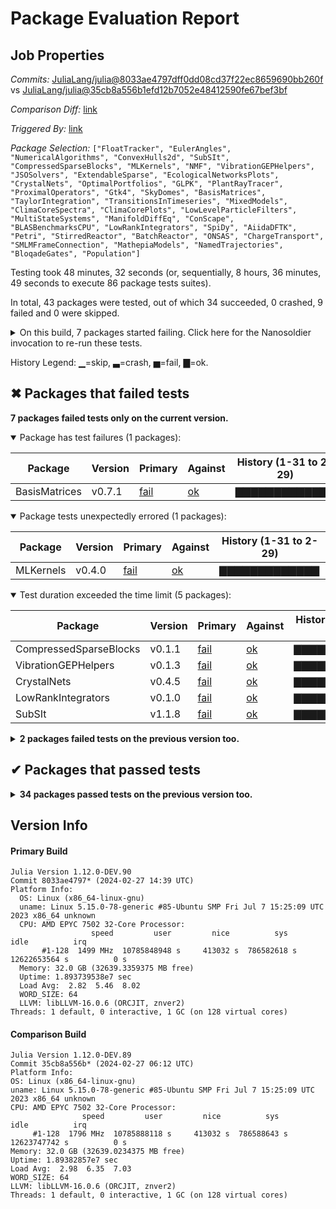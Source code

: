 # Package Evaluation Report

## Job Properties

*Commits:* [JuliaLang/julia@8033ae4797dff0dd08cd37f22ec8659690bb260f](https://github.com/JuliaLang/julia/commit/8033ae4797dff0dd08cd37f22ec8659690bb260f) vs [JuliaLang/julia@35cb8a556b1efd12b7052e48412590fe67bef3bf](https://github.com/JuliaLang/julia/commit/35cb8a556b1efd12b7052e48412590fe67bef3bf)

*Comparison Diff:* [link](https://github.com/JuliaLang/julia/compare/35cb8a556b1efd12b7052e48412590fe67bef3bf...8033ae4797dff0dd08cd37f22ec8659690bb260f)

*Triggered By:* [link](https://github.com/JuliaLang/julia/pull/52439#issuecomment-1973445951)

*Package Selection:* `["FloatTracker", "EulerAngles", "NumericalAlgorithms", "ConvexHulls2d", "SubSIt", "CompressedSparseBlocks", "MLKernels", "NMF", "VibrationGEPHelpers", "JSOSolvers", "ExtendableSparse", "EcologicalNetworksPlots", "CrystalNets", "OptimalPortfolios", "GLPK", "PlantRayTracer", "ProximalOperators", "Gtk4", "SkyDomes", "BasisMatrices", "TaylorIntegration", "TransitionsInTimeseries", "MixedModels", "ClimaCoreSpectra", "ClimaCorePlots", "LowLevelParticleFilters", "MultiStateSystems", "ManifoldDiffEq", "ConScape", "BLASBenchmarksCPU", "LowRankIntegrators", "SpiDy", "AiidaDFTK", "Petri", "StirredReactor", "BatchReactor", "ONSAS", "ChargeTransport", "SMLMFrameConnection", "MathepiaModels", "NamedTrajectories", "BloqadeGates", "Population"]`

Testing took 48 minutes, 32 seconds (or, sequentially, 8 hours, 36 minutes, 49 seconds to execute 86 package tests suites).

In total, 43 packages were tested, out of which 34 succeeded, 0 crashed, 9 failed and 0 were skipped.


<details><summary>On this build, 7 packages started failing. Click here for the Nanosoldier invocation to re-run these tests.</summary>
<p>

```
@nanosoldier `runtests(["CompressedSparseBlocks", "MLKernels", "VibrationGEPHelpers", "BasisMatrices", "CrystalNets", "LowRankIntegrators", "SubSIt"])`
```

</p>
</details>


History Legend: ▁=skip, ▃=crash, ▅=fail, ▇=ok.

## ✖ Packages that failed tests

**7 packages failed tests only on the current version.**

<details open><summary>Package has test failures (1 packages):</summary>
<p>


| Package | Version | Primary | Against | History (1-31 to 2-29) |
| ------- | ------- | ------- | ------- | ------- |
| BasisMatrices | v0.7.1 | [fail](https://s3.amazonaws.com/julialang-reports/nanosoldier/pkgeval/by_hash/8033ae4_vs_35cb8a5/BasisMatrices.primary.log) | [ok](https://s3.amazonaws.com/julialang-reports/nanosoldier/pkgeval/by_hash/8033ae4_vs_35cb8a5/BasisMatrices.against.log) | <span class="history">▇▇▇▇▇▇▇▇▇▇▇▇▇</span> |

</p>
</details>

<details open><summary>Package tests unexpectedly errored (1 packages):</summary>
<p>


| Package | Version | Primary | Against | History (1-31 to 2-29) |
| ------- | ------- | ------- | ------- | ------- |
| MLKernels | v0.4.0 | [fail](https://s3.amazonaws.com/julialang-reports/nanosoldier/pkgeval/by_hash/8033ae4_vs_35cb8a5/MLKernels.primary.log) | [ok](https://s3.amazonaws.com/julialang-reports/nanosoldier/pkgeval/by_hash/8033ae4_vs_35cb8a5/MLKernels.against.log) | <span class="history">▇▇▇▇▇▇▇▇▇▇▇▇▇</span> |

</p>
</details>

<details open><summary>Test duration exceeded the time limit (5 packages):</summary>
<p>


| Package | Version | Primary | Against | History (1-31 to 2-29) |
| ------- | ------- | ------- | ------- | ------- |
| CompressedSparseBlocks | v0.1.1 | [fail](https://s3.amazonaws.com/julialang-reports/nanosoldier/pkgeval/by_hash/8033ae4_vs_35cb8a5/CompressedSparseBlocks.primary.log) | [ok](https://s3.amazonaws.com/julialang-reports/nanosoldier/pkgeval/by_hash/8033ae4_vs_35cb8a5/CompressedSparseBlocks.against.log) | <span class="history">▇▇▇▇▇▇▇▇▇▇▇▇▇</span> |
| VibrationGEPHelpers | v0.1.3 | [fail](https://s3.amazonaws.com/julialang-reports/nanosoldier/pkgeval/by_hash/8033ae4_vs_35cb8a5/VibrationGEPHelpers.primary.log) | [ok](https://s3.amazonaws.com/julialang-reports/nanosoldier/pkgeval/by_hash/8033ae4_vs_35cb8a5/VibrationGEPHelpers.against.log) | <span class="history">▇▇▇▇▇▇▇▇▇▇▇▇▇</span> |
| CrystalNets | v0.4.5 | [fail](https://s3.amazonaws.com/julialang-reports/nanosoldier/pkgeval/by_hash/8033ae4_vs_35cb8a5/CrystalNets.primary.log) | [ok](https://s3.amazonaws.com/julialang-reports/nanosoldier/pkgeval/by_hash/8033ae4_vs_35cb8a5/CrystalNets.against.log) | <span class="history">▇▇▇▇▇▇▇▇▇▇▇▇▇</span> |
| LowRankIntegrators | v0.1.0 | [fail](https://s3.amazonaws.com/julialang-reports/nanosoldier/pkgeval/by_hash/8033ae4_vs_35cb8a5/LowRankIntegrators.primary.log) | [ok](https://s3.amazonaws.com/julialang-reports/nanosoldier/pkgeval/by_hash/8033ae4_vs_35cb8a5/LowRankIntegrators.against.log) | <span class="history">▇▇▇▇▇▇▇▅▅▅▅▅▅</span> |
| SubSIt | v1.1.8 | [fail](https://s3.amazonaws.com/julialang-reports/nanosoldier/pkgeval/by_hash/8033ae4_vs_35cb8a5/SubSIt.primary.log) | [ok](https://s3.amazonaws.com/julialang-reports/nanosoldier/pkgeval/by_hash/8033ae4_vs_35cb8a5/SubSIt.against.log) | <span class="history">▇▇▇▇▇▇▇▇▇▇▇▇▇</span> |

</p>
</details>

<details><summary><strong>2 packages failed tests on the previous version too.</strong></summary>
<p>

<details open><summary>Package has test failures (2 packages):</summary>
<p>


| Package | History (1-31 to 2-29) |
| ------- | ------- |
| [Gtk4 v0.6.3](https://s3.amazonaws.com/julialang-reports/nanosoldier/pkgeval/by_hash/8033ae4_vs_35cb8a5/Gtk4.primary.log) | <span class="history">▅▅▅▅▇▅▇▇▅▅▇▇▅</span> |
| [EulerAngles v0.2.0](https://s3.amazonaws.com/julialang-reports/nanosoldier/pkgeval/by_hash/8033ae4_vs_35cb8a5/EulerAngles.primary.log) | <span class="history">▇▅▅▅▇▇▅▅▇▇▇▇▅</span> |

</p>
</details>

</p>
</details>


## ✔ Packages that passed tests

<details><summary><strong>34 packages passed tests on the previous version too.</strong></summary>
<p>

| Package | History (1-31 to 2-29) |
| ------- | ------- |
| [GLPK v1.1.3](https://s3.amazonaws.com/julialang-reports/nanosoldier/pkgeval/by_hash/8033ae4_vs_35cb8a5/GLPK.primary.log) | <span class="history">▅▇▅▅▅▇▇▇▇▇▇▇▇</span> |
| [MixedModels v4.22.3](https://s3.amazonaws.com/julialang-reports/nanosoldier/pkgeval/by_hash/8033ae4_vs_35cb8a5/MixedModels.primary.log) | <span class="history">▇▇▇▇▇▇▇▇▇▇▇▇▇</span> |
| [ExtendableSparse v1.4.0](https://s3.amazonaws.com/julialang-reports/nanosoldier/pkgeval/by_hash/8033ae4_vs_35cb8a5/ExtendableSparse.primary.log) | <span class="history">▇▇▇▇▇▇▇▇▇▇▇▇▇</span> |
| [NMF v1.0.2](https://s3.amazonaws.com/julialang-reports/nanosoldier/pkgeval/by_hash/8033ae4_vs_35cb8a5/NMF.primary.log) | <span class="history">▇▇▇▇▇▇▇▇▇▇▇▇▇</span> |
| [TaylorIntegration v0.15.0](https://s3.amazonaws.com/julialang-reports/nanosoldier/pkgeval/by_hash/8033ae4_vs_35cb8a5/TaylorIntegration.primary.log) | <span class="history">▇▇▇▇▇▇▇▇▇▇▅▅▇</span> |
| [ProximalOperators v0.16.1](https://s3.amazonaws.com/julialang-reports/nanosoldier/pkgeval/by_hash/8033ae4_vs_35cb8a5/ProximalOperators.primary.log) | <span class="history">▅▅▅▅▇▇▇▇▇▇▇▇▇</span> |
| [JSOSolvers v0.11.1](https://s3.amazonaws.com/julialang-reports/nanosoldier/pkgeval/by_hash/8033ae4_vs_35cb8a5/JSOSolvers.primary.log) | <span class="history">▇▇▇▇▇▇▇▇▇▇▇▅▇</span> |
| [NamedTrajectories v0.1.5](https://s3.amazonaws.com/julialang-reports/nanosoldier/pkgeval/by_hash/8033ae4_vs_35cb8a5/NamedTrajectories.primary.log) | <span class="history">▇▇▇▇▇▇▅▇▇▇▇▇▇</span> |
| [PlantRayTracer v0.0.4](https://s3.amazonaws.com/julialang-reports/nanosoldier/pkgeval/by_hash/8033ae4_vs_35cb8a5/PlantRayTracer.primary.log) | <span class="history">▇▇▇▇▇▇▇▇▇▅▅▅▅</span> |
| [LowLevelParticleFilters v3.6.4](https://s3.amazonaws.com/julialang-reports/nanosoldier/pkgeval/by_hash/8033ae4_vs_35cb8a5/LowLevelParticleFilters.primary.log) | <span class="history">▇▇▇▇▇▇▇▇▇▇▇▇▇</span> |
| [ClimaCorePlots v0.2.7](https://s3.amazonaws.com/julialang-reports/nanosoldier/pkgeval/by_hash/8033ae4_vs_35cb8a5/ClimaCorePlots.primary.log) | <span class="history">▇▇▇▇▇▇▇▇▇▇▇▇▇</span> |
| [ConvexHulls2d v0.1.1](https://s3.amazonaws.com/julialang-reports/nanosoldier/pkgeval/by_hash/8033ae4_vs_35cb8a5/ConvexHulls2d.primary.log) | <span class="history">▇▇▇▇▇▇▇▇▇▅▅▇▅</span> |
| [StirredReactor v0.1.3](https://s3.amazonaws.com/julialang-reports/nanosoldier/pkgeval/by_hash/8033ae4_vs_35cb8a5/StirredReactor.primary.log) | <span class="history">▇▇▇▇▅▅▅▇▇▇▅▇▅</span> |
| [Petri v1.3.0](https://s3.amazonaws.com/julialang-reports/nanosoldier/pkgeval/by_hash/8033ae4_vs_35cb8a5/Petri.primary.log) | <span class="history">▇▇▇▇▇▅▇▇▇▇▇▅▇</span> |
| [BatchReactor v0.1.2](https://s3.amazonaws.com/julialang-reports/nanosoldier/pkgeval/by_hash/8033ae4_vs_35cb8a5/BatchReactor.primary.log) | <span class="history">▇▇▇▇▅▅▅▇▇▅▅▅▅</span> |
| [NumericalAlgorithms v0.1.6](https://s3.amazonaws.com/julialang-reports/nanosoldier/pkgeval/by_hash/8033ae4_vs_35cb8a5/NumericalAlgorithms.primary.log) | <span class="history">▇▅▇▇▇▇▇▅▇▇▇▇▇</span> |
| [FloatTracker v1.0.0](https://s3.amazonaws.com/julialang-reports/nanosoldier/pkgeval/by_hash/8033ae4_vs_35cb8a5/FloatTracker.primary.log) | <span class="history">▇▅▅▇▇▅▅▅▅▇▅▅▅</span> |
| [OptimalPortfolios v0.1.0](https://s3.amazonaws.com/julialang-reports/nanosoldier/pkgeval/by_hash/8033ae4_vs_35cb8a5/OptimalPortfolios.primary.log) | <span class="history">▇▇▇▇▇▇▇▇▇▇▇▇▇</span> |
| [EcologicalNetworksPlots v0.1.0](https://s3.amazonaws.com/julialang-reports/nanosoldier/pkgeval/by_hash/8033ae4_vs_35cb8a5/EcologicalNetworksPlots.primary.log) | <span class="history">▇▇▇▇▇▇▅▅▇▇▅▇▇</span> |
| [ConScape v0.2.3](https://s3.amazonaws.com/julialang-reports/nanosoldier/pkgeval/by_hash/8033ae4_vs_35cb8a5/ConScape.primary.log) | <span class="history">▇▇▇▇▇▇▇▇▇▇▇▇▁</span> |
| [MultiStateSystems v0.2.2](https://s3.amazonaws.com/julialang-reports/nanosoldier/pkgeval/by_hash/8033ae4_vs_35cb8a5/MultiStateSystems.primary.log) | <span class="history">▇▇▇▇▇▅▅▅▇▅▅▇▅</span> |
| [ClimaCoreSpectra v0.1.2](https://s3.amazonaws.com/julialang-reports/nanosoldier/pkgeval/by_hash/8033ae4_vs_35cb8a5/ClimaCoreSpectra.primary.log) | <span class="history">▇▇▇▇▇▇▇▇▇▇▇▇▇</span> |
| [SkyDomes v0.1.4](https://s3.amazonaws.com/julialang-reports/nanosoldier/pkgeval/by_hash/8033ae4_vs_35cb8a5/SkyDomes.primary.log) | <span class="history">▇▇▇▇▇▇▇▇▇▅▅▅▅</span> |
| [SMLMFrameConnection v0.1.1](https://s3.amazonaws.com/julialang-reports/nanosoldier/pkgeval/by_hash/8033ae4_vs_35cb8a5/SMLMFrameConnection.primary.log) | <span class="history">▇▇▇▇▇▇▅▇▇▅▅▅▅</span> |
| [BLASBenchmarksCPU v0.3.7](https://s3.amazonaws.com/julialang-reports/nanosoldier/pkgeval/by_hash/8033ae4_vs_35cb8a5/BLASBenchmarksCPU.primary.log) | <span class="history">▇▇▇▇▇▇▇▇▇▇▇▇▇</span> |
| [ChargeTransport v0.2.11](https://s3.amazonaws.com/julialang-reports/nanosoldier/pkgeval/by_hash/8033ae4_vs_35cb8a5/ChargeTransport.primary.log) | <span class="history">▇▇▇▇▇▇▅▇▇▇▇▇▇</span> |
| [ManifoldDiffEq v0.1.7](https://s3.amazonaws.com/julialang-reports/nanosoldier/pkgeval/by_hash/8033ae4_vs_35cb8a5/ManifoldDiffEq.primary.log) | <span class="history">▇▇▇▇▇▇▇▇▇▇▇▇▇</span> |
| [ONSAS v0.4.4](https://s3.amazonaws.com/julialang-reports/nanosoldier/pkgeval/by_hash/8033ae4_vs_35cb8a5/ONSAS.primary.log) | <span class="history">▇▇▇▇▇▇▇▇▇▇▇▇▇</span> |
| [BloqadeGates v0.2.0](https://s3.amazonaws.com/julialang-reports/nanosoldier/pkgeval/by_hash/8033ae4_vs_35cb8a5/BloqadeGates.primary.log) | <span class="history">▇▇▇▇▅▇▅▇▅▅▅▅▅</span> |
| [TransitionsInTimeseries v0.1.0](https://s3.amazonaws.com/julialang-reports/nanosoldier/pkgeval/by_hash/8033ae4_vs_35cb8a5/TransitionsInTimeseries.primary.log) | <span class="history">▇▇▇▇▇▇▇▇▇▅▅▅▅</span> |
| [SpiDy v0.2.0](https://s3.amazonaws.com/julialang-reports/nanosoldier/pkgeval/by_hash/8033ae4_vs_35cb8a5/SpiDy.primary.log) | <span class="history">▇▇▇▇▇▇▇▇▇▇▇▇▇</span> |
| [MathepiaModels v0.1.1](https://s3.amazonaws.com/julialang-reports/nanosoldier/pkgeval/by_hash/8033ae4_vs_35cb8a5/MathepiaModels.primary.log) | <span class="history">▇▇▇▇▇▇▇▇▇▇▇▇▇</span> |
| [AiidaDFTK v0.1.6](https://s3.amazonaws.com/julialang-reports/nanosoldier/pkgeval/by_hash/8033ae4_vs_35cb8a5/AiidaDFTK.primary.log) | <span class="history">▇▇▇▇▅▅▅▅▅▇▅▇▇</span> |
| [Population v1.1.0](https://s3.amazonaws.com/julialang-reports/nanosoldier/pkgeval/by_hash/8033ae4_vs_35cb8a5/Population.primary.log) | <span class="history">▇▇▇▇▇▇▇▇▇▅▅▇▅</span> |

</p>
</details>


## Version Info

#### Primary Build

```
Julia Version 1.12.0-DEV.90
Commit 8033ae4797* (2024-02-27 14:39 UTC)
Platform Info:
  OS: Linux (x86_64-linux-gnu)
  uname: Linux 5.15.0-78-generic #85-Ubuntu SMP Fri Jul 7 15:25:09 UTC 2023 x86_64 unknown
  CPU: AMD EPYC 7502 32-Core Processor: 
                  speed         user         nice          sys         idle          irq
       #1-128  1499 MHz  10785848948 s     413032 s  786582618 s  12622653564 s          0 s
  Memory: 32.0 GB (32639.3359375 MB free)
  Uptime: 1.893739538e7 sec
  Load Avg:  2.82  5.46  8.02
  WORD_SIZE: 64
  LLVM: libLLVM-16.0.6 (ORCJIT, znver2)
Threads: 1 default, 0 interactive, 1 GC (on 128 virtual cores)

```

  #### Comparison Build

  ```
Julia Version 1.12.0-DEV.89
Commit 35cb8a556b* (2024-02-27 06:12 UTC)
Platform Info:
  OS: Linux (x86_64-linux-gnu)
  uname: Linux 5.15.0-78-generic #85-Ubuntu SMP Fri Jul 7 15:25:09 UTC 2023 x86_64 unknown
  CPU: AMD EPYC 7502 32-Core Processor: 
                  speed         user         nice          sys         idle          irq
       #1-128  1796 MHz  10785888118 s     413032 s  786588643 s  12623747742 s          0 s
  Memory: 32.0 GB (32639.0234375 MB free)
  Uptime: 1.89382857e7 sec
  Load Avg:  2.98  6.35  7.03
  WORD_SIZE: 64
  LLVM: libLLVM-16.0.6 (ORCJIT, znver2)
Threads: 1 default, 0 interactive, 1 GC (on 128 virtual cores)

  ```
  <!-- Generated on 2024-03-02T19:53:30.111 -->
